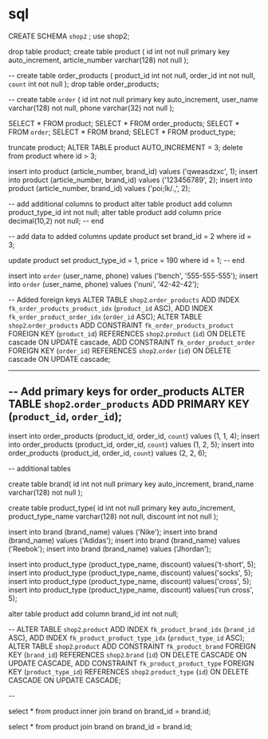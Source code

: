 # sql
CREATE SCHEMA `shop2` ;
use shop2;

drop table product;
create table product (
	id int not null primary key auto_increment,
    article_number varchar(128) not null
);

--
create table order_products (
    product_id int not null,
    order_id int not null,
    `count` int not null
);
drop table order_products;

--
create table `order` (
	id int not null primary key auto_increment,
    user_name varchar(128) not null,
    phone varchar(32) not null
);

SELECT * FROM product;
SELECT * FROM order_products;
SELECT * FROM `order`;
SELECT * FROM brand;
SELECT * FROM product_type;

truncate product;
ALTER TABLE product AUTO_INCREMENT = 3;
delete from product where id > 3;

insert into product (article_number, brand_id) values ('qweasdzxc', 1);
insert into product (article_number, brand_id) values ('123456789', 2);
insert into product (article_number, brand_id) values ('poi;lk/.,', 2);

-- add additional columns to product
alter table product add column product_type_id int not null;
alter table product add column price decimal(10,2) not null;
-- end

-- add data to added columns
update product
	set brand_id = 2
    where id = 3;
    
update product
	set product_type_id = 1, price = 190
    where id = 1;
-- end

insert into `order` (user_name, phone) values ('bench', '555-555-555');
insert into `order` (user_name, phone) values ('nuni', '42-42-42');

-- Added foreign keys
ALTER TABLE `shop2`.`order_products` 
ADD INDEX `fk_order_products_product_idx` (`product_id` ASC),
ADD INDEX `fk_order_product_order_idx` (`order_id` ASC);
ALTER TABLE `shop2`.`order_products` 
ADD CONSTRAINT `fk_order_products_product`
  FOREIGN KEY (`product_id`)
  REFERENCES `shop2`.`product` (`id`)
  ON DELETE cascade
  ON UPDATE cascade,
ADD CONSTRAINT `fk_order_product_order`
  FOREIGN KEY (`order_id`)
  REFERENCES `shop2`.`order` (`id`)
  ON DELETE cascade
  ON UPDATE cascade;
-- -------------------

-- Add primary keys for order_products
ALTER TABLE `shop2`.`order_products` 
ADD PRIMARY KEY (`product_id`, `order_id`);
-- 

insert into order_products (product_id, order_id, `count`) values (1, 1, 4);
insert into order_products (product_id, order_id, `count`) values (1, 2, 5);
insert into order_products (product_id, order_id, `count`) values (2, 2, 6);


-- additional tables

create table brand(
	id int not null primary key auto_increment,
    brand_name varchar(128) not null
);

create table product_type(
	id int not null primary key auto_increment,
    product_type_name varchar(128) not null,
    discount int not null
);

insert into brand (brand_name) values ('Nike');
insert into brand (brand_name) values ('Adidas');
insert into brand (brand_name) values ('Reebok');
insert into brand (brand_name) values ('Jhordan');


insert into product_type (product_type_name, discount) values('t-short', 5);
insert into product_type (product_type_name, discount) values('socks', 5);
insert into product_type (product_type_name, discount) values('cross', 5);
insert into product_type (product_type_name, discount) values('run cross', 5);


alter table product add column brand_id int not null;

--
ALTER TABLE `shop2`.`product` 
ADD INDEX `fk_product_brand_idx` (`brand_id` ASC),
ADD INDEX `fk_product_product_type_idx` (`product_type_id` ASC);
ALTER TABLE `shop2`.`product` 
ADD CONSTRAINT `fk_product_brand`
  FOREIGN KEY (`brand_id`)
  REFERENCES `shop2`.`brand` (`id`)
  ON DELETE CASCADE
  ON UPDATE CASCADE,
ADD CONSTRAINT `fk_product_product_type`
  FOREIGN KEY (`product_type_id`)
  REFERENCES `shop2`.`product_type` (`id`)
  ON DELETE CASCADE
  ON UPDATE CASCADE;

--

select * from product
	inner join brand on brand_id = brand.id;
    
select * from product
	 join brand on brand_id = brand.id;

